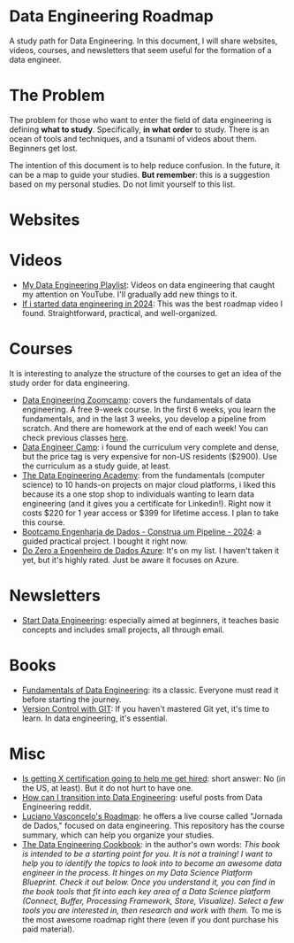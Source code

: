 # **Data Engineering Roadmap**
A study path for Data Engineering. In this document, I will share websites, videos, courses, and newsletters that seem useful for the formation of a data engineer.

# **The Problem**
The problem for those who want to enter the field of data engineering is defining **what to study**. Specifically, **in what order** to study. There is an ocean of tools and techniques, and a tsunami of videos about them. Beginners get lost.

The intention of this document is to help reduce confusion. In the future, it can be a map to guide your studies. **But remember**: this is a suggestion based on my personal studies. Do not limit yourself to this list.

# **Websites**

# **Videos**
- [My Data Engineering Playlist](https://youtube.com/playlist?list=PLJRc2mX8RN4XKLt6jsXHCpqRawixmsPjr&si=YMCL9dfwZB5JU8HI): Videos on data engineering that caught my attention on YouTube. I'll gradually add new things to it.
- [If i started data engineering in 2024](https://youtu.be/o8KGOVQa_q0?si=sVYmmRMinitl4tOJ): This was the best roadmap video I found. Straightforward, practical, and well-organized.

# **Courses**
It is interesting to analyze the structure of the courses to get an idea of the study order for data engineering.

- [Data Engineering Zoomcamp](https://datatalks.club/blog/data-engineering-zoomcamp.html): covers the fundamentals of data engineering. A free 9-week course. In the first 6 weeks, you learn the fundamentals, and in the last 3 weeks, you develop a pipeline from scratch. And there are homework at the end of each week! You can check previous classes [here](https://dezoomcamp.streamlit.app/).
- [Data Engineer Camp](https://dataengineercamp.com/curriculum/): i found the curriculum very complete and dense, but the price tag is very expensive for non-US residents ($2900). Use the curriculum as a study guide, at least.
- [The Data Engineering Academy](https://learndataengineering.com/p/academy): from the fundamentals (computer science) to 10 hands-on projects on major cloud platforms, i liked this because its a one stop shop to individuals wanting to learn data engineering (and it gives you a certificate for Linkedin!). Right now it costs $220 for 1 year access or $399 for lifetime access. I plan to take this course.
- [Bootcamp Engenharia de Dados - Construa um Pipeline - 2024](https://www.udemy.com/course/bootcamp-engenharia-de-dados/?couponCode=ACCAGE0923): a guided practical project. I bought it right now.
- [Do Zero a Engenheiro de Dados Azure](https://www.udemy.com/course/zeroaengenheirodedados/): It's on my list. I haven't taken it yet, but it's highly rated. Just be aware it focuses on Azure.

# **Newsletters**
- [Start Data Engineering](https://www.startdataengineering.com/): especially aimed at beginners, it teaches basic concepts and includes small projects, all through email.

# **Books**
- [Fundamentals of Data Engineering](https://www.amazon.com.br/dp/1098108302): its a classic. Everyone must read it before starting the journey.
- [Version Control with GIT](https://www.amazon.com.br/Version-Control-Git-Collaborative-Development-dp-1492091197/dp/1492091197): If you haven't mastered Git yet, it's time to learn. In data engineering, it's essential.

# **Misc**
- [Is getting X certification going to help me get hired](https://dataengineering.wiki/FAQ/Is+getting+X+certification+going+to+help+me+get+hired): short answer: No (in the US, at least). But it do not hurt to have one.
- [How can I transition into Data Engineering](https://dataengineering.wiki/FAQ/How+can+I+transition+into+Data+Engineering): useful posts from Data Engineering reddit.
- [Luciano Vasconcelo's Roadmap](https://github.com/lvgalvao/data-engineering-roadmap): he offers a live course called "Jornada de Dados," focused on data engineering. This repository has the course summary, which can help you organize your studies.
- [The Data Engineering Cookbook](https://github.com/andkret/Cookbook?tab=readme-ov-file): in the author's own words: *This book is intended to be a starting point for you. It is not a training! I want to help you to identify the topics to look into to become an awesome data engineer in the process. It hinges on my Data Science Platform Blueprint. Check it out below. Once you understand it, you can find in the book tools that fit into each key area of a Data Science platform (Connect, Buffer, Processing Framework, Store, Visualize).  Select a few tools you are interested in, then research and work with them.* To me is the most awesome roadmap right there (even if you dont purchase his paid material).
